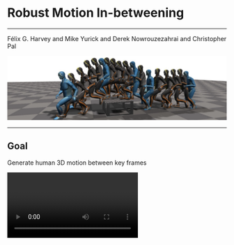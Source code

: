 # Robust Motion In-betweening
---
Félix G. Harvey and Mike Yurick and Derek Nowrouzezahrai and Christopher Pal

![header](../assets/header.png)

---

## Goal

Generate human 3D motion between key frames

<video data-autoplay src="https://static-wordpress.akamaized.net/montreal.ubisoft.com/wp-content/uploads/2020/07/30140202/blanktrans2_HQ.mp4"></video>

